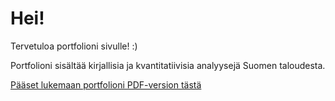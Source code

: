 # Hei!

Tervetuloa portfolioni sivulle! :)

Portfolioni sisältää kirjallisia ja kvantitatiivisia analyysejä Suomen taloudesta.

[Pääset lukemaan portfolioni PDF-version tästä](./Portfolio_Leena.pdf)
